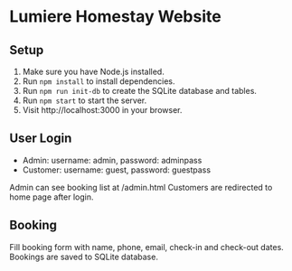 # Lumiere Homestay Website

## Setup

1. Make sure you have Node.js installed.
2. Run `npm install` to install dependencies.
3. Run `npm run init-db` to create the SQLite database and tables.
4. Run `npm start` to start the server.
5. Visit http://localhost:3000 in your browser.

## User Login

- Admin: username: admin, password: adminpass
- Customer: username: guest, password: guestpass

Admin can see booking list at /admin.html
Customers are redirected to home page after login.

## Booking

Fill booking form with name, phone, email, check-in and check-out dates.
Bookings are saved to SQLite database.
